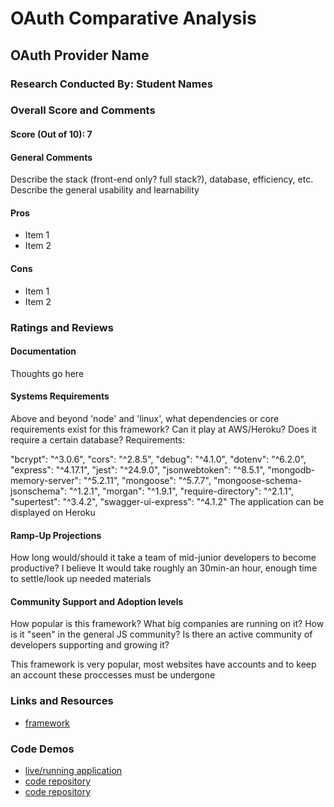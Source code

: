 # OAuth Comparative Analysis

## OAuth Provider Name 

### Research Conducted By: Student Names

### Overall Score and Comments
#### Score (Out of 10): 7
#### General Comments
Describe the stack (front-end only? full stack?), database, efficiency, etc. Describe the general usability and learnability

#### Pros
* Item 1
* Item 2

#### Cons
* Item 1
* Item 2

### Ratings and Reviews
#### Documentation
Thoughts go here

#### Systems Requirements
Above and beyond 'node' and 'linux', what dependencies or core requirements exist for this framework?  Can it play at AWS/Heroku?  Does it require a certain database?
Requirements:

"bcrypt": "^3.0.6",
"cors": "^2.8.5",
"debug": "^4.1.0",
"dotenv": "^6.2.0",
"express": "^4.17.1",
"jest": "^24.9.0",
"jsonwebtoken": "^8.5.1",
"mongodb-memory-server": "^5.2.11",
"mongoose": "^5.7.7",
"mongoose-schema-jsonschema": "^1.2.1",
"morgan": "^1.9.1",
"require-directory": "^2.1.1",
"supertest": "^3.4.2",
"swagger-ui-express": "^4.1.2"
The application can be displayed on Heroku

#### Ramp-Up Projections
How long would/should it take a team of mid-junior developers to become productive?
I believe It would take roughly an 30min-an hour, enough time to settle/look up needed materials

#### Community Support and Adoption levels
How popular is this framework? What big companies are running on it? How is it "seen" in the general JS community?  Is there an active community of developers supporting and growing it?

This framework is very popular, most websites have accounts and to keep an account these proccesses must be undergone


### Links and Resources
* [framework](https://lab-12-aavrey.herokuapp.com/)


### Code Demos
* [live/running application](https://lab-12-bavrey.herokuapp.com/)
* [code repository](https://github.com/AvreyBrown-401-advanced-javascript/lab-12-auth/tree/lab-12-a)
* [code repository](https://github.com/AvreyBrown-401-advanced-javascript/lab-12-www/tree/lab-12-a)

